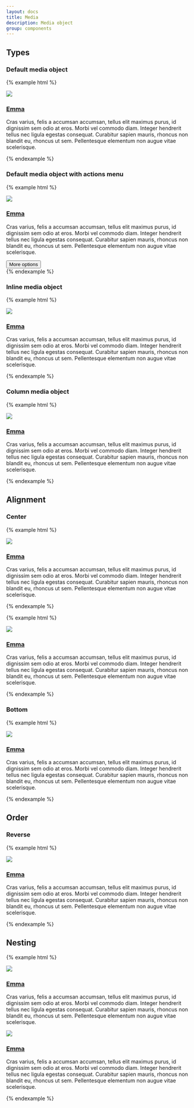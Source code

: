 ```yaml
---
layout: docs
title: Media
description: Media object
group: components
---
```

## Types ##
### Default media object ###
{% example html %}
<article class="{{ site.css_prefix }}-media">
   <div class="{{ site.css_prefix }}-media__figure">
      <a href="#">
         <img class="{{ site.css_prefix }}-image {{ site.css_prefix }}-image--small" src="https://placehold.it/400x400.png">
      </a>
   </div>
   <div class="{{ site.css_prefix }}-media__body">
      <h3 class="{{ site.css_prefix }}-font">
         <a class="{{ site.css_prefix }}-link {{ site.css_prefix }}-link--title" href="#">Emma</a>
      </h3>
      <p class="{{ site.css_prefix }}-font">
         Cras varius, felis a accumsan accumsan, tellus elit maximus purus, id dignissim sem odio at eros.
         Morbi vel commodo diam. Integer hendrerit tellus nec ligula egestas consequat. Curabitur sapien mauris, rhoncus non blandit eu, rhoncus ut sem. Pellentesque elementum non augue vitae scelerisque.
      </p>
   </div>
</article>
{% endexample %}

### Default media object with actions menu ###
{% example html %}
<article class="{{ site.css_prefix }}-media">
   <div class="{{ site.css_prefix }}-media__figure">
      <a href="#">
         <img class="{{ site.css_prefix }}-image {{ site.css_prefix }}-image--small" src="https://placehold.it/400x400.png">
      </a>
   </div>
   <div class="{{ site.css_prefix }}-media__body">
      <h3 class="{{ site.css_prefix }}-font">
         <a class="{{ site.css_prefix }}-link {{ site.css_prefix }}-link--title" href="#">Emma</a>
      </h3>
      <p class="{{ site.css_prefix }}-font">
         Cras varius, felis a accumsan accumsan, tellus elit maximus purus, id dignissim sem odio at eros.
         Morbi vel commodo diam. Integer hendrerit tellus nec ligula egestas consequat. Curabitur sapien mauris, rhoncus non blandit eu, rhoncus ut sem. Pellentesque elementum non augue vitae scelerisque.
      </p>
   </div>
   <div class="{{ site.css_prefix }}-media__actions">
      <button type="button" class="{{ site.css_prefix }}-button {{ site.css_prefix }}-button--dropdown {{ site.css_prefix }}-dropdown__toggle" aria-haspopup="true" title="More options">
         <i class="{{ site.css_prefix }}-icon--dropdown-menu" aria-hidden="true"></i>
         <span class="{{ site.css_prefix }}-assistive-text">More options</span>
      </button>
   </div>
</article>
{% endexample %}

### Inline media object ###
{% example html %}
<article class="{{ site.css_prefix }}-media">
   <div class="{{ site.css_prefix }}-media__figure">
      <a href="#">
         <img class="{{ site.css_prefix }}-image {{ site.css_prefix }}-image--small" src="https://placehold.it/400x400.png">
      </a>
   </div>
   <div class="{{ site.css_prefix }}-media__body {{ site.css_prefix }}-media__body--inline">
      <h3 class="{{ site.css_prefix }}-font">
         <a class="{{ site.css_prefix }}-link {{ site.css_prefix }}-link--title" href="#">Emma</a>
      </h3>
      <p class="{{ site.css_prefix }}-font">
         Cras varius, felis a accumsan accumsan, tellus elit maximus purus, id dignissim sem odio at eros.
         Morbi vel commodo diam. Integer hendrerit tellus nec ligula egestas consequat. Curabitur sapien mauris, rhoncus non blandit eu, rhoncus ut sem. Pellentesque elementum non augue vitae scelerisque.
      </p>
   </div>
</article>
{% endexample %}

### Column media object ###
{% example html %}
<article class="{{ site.css_prefix }}-media {{ site.css_prefix }}-media--column">
   <div class="{{ site.css_prefix }}-media__figure">
      <a href="#">
         <img class="{{ site.css_prefix }}-image" src="https://placehold.it/200x200.png">
      </a>
   </div>
   <div class="{{ site.css_prefix }}-media__body">
      <h3 class="{{ site.css_prefix }}-font">
         <a class="{{ site.css_prefix }}-link {{ site.css_prefix }}-link--title" href="#">Emma</a>
      </h3>
      <p class="{{ site.css_prefix }}-font">
         Cras varius, felis a accumsan accumsan, tellus elit maximus purus, id dignissim sem odio at eros.
         Morbi vel commodo diam. Integer hendrerit tellus nec ligula egestas consequat. Curabitur sapien mauris, rhoncus non blandit eu, rhoncus ut sem. Pellentesque elementum non augue vitae scelerisque.
      </p>
   </div>
</article>
{% endexample %}

## Alignment ##

### Center ###
{% example html %}
<article class="{{ site.css_prefix }}-media {{ site.css_prefix }}-media--center">
   <div class="{{ site.css_prefix }}-media__figure">
      <a href="#">
         <img class="{{ site.css_prefix }}-image {{ site.css_prefix }}-image--small" src="https://placehold.it/400x400.png">
      </a>
   </div>
   <div class="{{ site.css_prefix }}-media__body">
      <h3 class="{{ site.css_prefix }}-font">
         <a class="{{ site.css_prefix }}-link {{ site.css_prefix }}-link--title" href="#">Emma</a>
      </h3>
      <p class="{{ site.css_prefix }}-font">
         Cras varius, felis a accumsan accumsan, tellus elit maximus purus, id dignissim sem odio at eros.
         Morbi vel commodo diam. Integer hendrerit tellus nec ligula egestas consequat. Curabitur sapien mauris, rhoncus non blandit eu, rhoncus ut sem. Pellentesque elementum non augue vitae scelerisque.
      </p>
   </div>
</article>
{% endexample %}

{% example html %}
<article class="{{ site.css_prefix }}-media {{ site.css_prefix }}-media--column {{ site.css_prefix }}-media--center">
   <div class="{{ site.css_prefix }}-media__figure">
      <a href="#">
         <img class="{{ site.css_prefix }}-image" src="https://placehold.it/200x200.png">
      </a>
   </div>
   <div class="{{ site.css_prefix }}-media__body">
      <h3 class="{{ site.css_prefix }}-font">
         <a class="{{ site.css_prefix }}-link {{ site.css_prefix }}-link--title" href="#">Emma</a>
      </h3>
      <p class="{{ site.css_prefix }}-font">
         Cras varius, felis a accumsan accumsan, tellus elit maximus purus, id dignissim sem odio at eros.
         Morbi vel commodo diam. Integer hendrerit tellus nec ligula egestas consequat. Curabitur sapien mauris, rhoncus non blandit eu, rhoncus ut sem. Pellentesque elementum non augue vitae scelerisque.
      </p>
   </div>
</article>
{% endexample %}

### Bottom ###
{% example html %}
<article class="{{ site.css_prefix }}-media {{ site.css_prefix }}-media--bottom">
   <div class="{{ site.css_prefix }}-media__figure">
      <a href="#">
         <img class="{{ site.css_prefix }}-image {{ site.css_prefix }}-image--small" src="https://placehold.it/400x400.png">
      </a>
   </div>
   <div class="{{ site.css_prefix }}-media__body">
      <h3 class="{{ site.css_prefix }}-font">
         <a class="{{ site.css_prefix }}-link {{ site.css_prefix }}-link--title" href="#">Emma</a>
      </h3>
      <p class="{{ site.css_prefix }}-font">
         Cras varius, felis a accumsan accumsan, tellus elit maximus purus, id dignissim sem odio at eros.
         Morbi vel commodo diam. Integer hendrerit tellus nec ligula egestas consequat. Curabitur sapien mauris, rhoncus non blandit eu, rhoncus ut sem. Pellentesque elementum non augue vitae scelerisque.
      </p>
   </div>
</article>
{% endexample %}

## Order ##

### Reverse ###
{% example html %}
<article class="{{ site.css_prefix }}-media {{ site.css_prefix }}-media--reverse">
   <div class="{{ site.css_prefix }}-media__figure">
      <a href="#">
         <img class="{{ site.css_prefix }}-image {{ site.css_prefix }}-image--small" src="https://placehold.it/400x400.png">
      </a>
   </div>
   <div class="{{ site.css_prefix }}-media__body">
      <h3 class="{{ site.css_prefix }}-font">
         <a class="{{ site.css_prefix }}-link {{ site.css_prefix }}-link--title" href="#">Emma</a>
      </h3>
      <p class="{{ site.css_prefix }}-font">
         Cras varius, felis a accumsan accumsan, tellus elit maximus purus, id dignissim sem odio at eros.
         Morbi vel commodo diam. Integer hendrerit tellus nec ligula egestas consequat. Curabitur sapien mauris, rhoncus non blandit eu, rhoncus ut sem. Pellentesque elementum non augue vitae scelerisque.
      </p>
   </div>
</article>
{% endexample %}

## Nesting ##

{% example html %}
<article class="{{ site.css_prefix }}-media">
   <div class="{{ site.css_prefix }}-media__figure">
      <a href="#">
         <img class="{{ site.css_prefix }}-image {{ site.css_prefix }}-image--small" src="https://placehold.it/400x400.png">
      </a>
   </div>
   <div class="{{ site.css_prefix }}-media__body">
      <h3 class="{{ site.css_prefix }}-font">
         <a class="{{ site.css_prefix }}-link {{ site.css_prefix }}-link--title" href="#">Emma</a>
      </h3>
      <p class="{{ site.css_prefix }}-font">
         Cras varius, felis a accumsan accumsan, tellus elit maximus purus, id dignissim sem odio at eros.
         Morbi vel commodo diam. Integer hendrerit tellus nec ligula egestas consequat. Curabitur sapien mauris, rhoncus non blandit eu, rhoncus ut sem. Pellentesque elementum non augue vitae scelerisque.
      </p>
      <article class="{{ site.css_prefix }}-media">
         <div class="{{ site.css_prefix }}-media__figure">
            <a href="#">
               <img class="{{ site.css_prefix }}-image {{ site.css_prefix }}-image--small" src="https://placehold.it/400x400.png">
            </a>
         </div>
         <div class="{{ site.css_prefix }}-media__body">
            <h3 class="{{ site.css_prefix }}-font">
               <a class="{{ site.css_prefix }}-link {{ site.css_prefix }}-link--title" href="#">Emma</a>
            </h3>
            <p class="{{ site.css_prefix }}-font">
               Cras varius, felis a accumsan accumsan, tellus elit maximus purus, id dignissim sem odio at eros.
               Morbi vel commodo diam. Integer hendrerit tellus nec ligula egestas consequat. Curabitur sapien mauris, rhoncus non blandit eu, rhoncus ut sem. Pellentesque elementum non augue vitae scelerisque.
            </p>
         </div>
      </article>
   </div>
</article>
{% endexample %}
